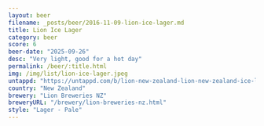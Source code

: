 ```yaml
---
layout: beer
filename: _posts/beer/2016-11-09-lion-ice-lager.md
title: Lion Ice Lager
category: beer
score: 6
beer-date: "2025-09-26"
desc: "Very light, good for a hot day"
permalink: /beer/:title.html
img: /img/list/lion-ice-lager.jpeg
untappd: "https://untappd.com/b/lion-new-zealand-lion-new-zealand-ice-lager/315604"
country: "New Zealand"
brewery: "Lion Breweries NZ"
breweryURL: "/brewery/lion-breweries-nz.html"
style: "Lager - Pale"
---
```

